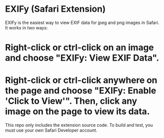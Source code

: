 EXIFy (Safari Extension)
===============================

EXIFy is the easiest way to view EXIF data for jpeg and png images in Safari. It works in two ways:

# Right-click or ctrl-click on an image and choose "EXIFy: View EXIF Data".
# Right-click or ctrl-click anywhere on the page and choose "EXIFy: Enable 'Click to View'". Then, click any image on the page to view its data.

This repo only includes the extension source code. To build and test, you must use your own Safari Developer account.
